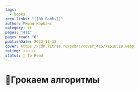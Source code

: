 ```yaml
---
tags:
  - books
zero-links: "[[00 Books]]"
author: Ришал Харбанс
category: it
pages: "411"
pages_read: "0"
publishDate: 2023-11-13
cover: https://cdn.litres.ru/pub/c/cover_415/71518519.webp
rating: ⭐⭐⭐⭐⭐
status: 📌 To Read
---
```

# 📔Грокаем алгоритмы